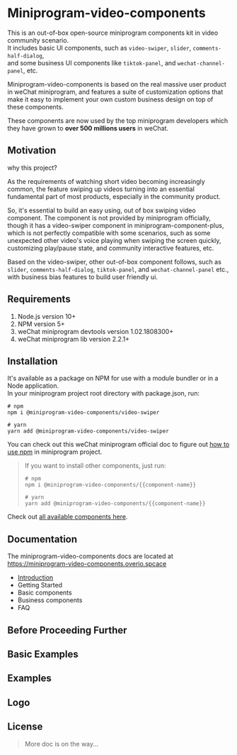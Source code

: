 # Miniprogram-video-components

This is an out-of-box open-source miniprogram components kit in video community scenario.  
It includes basic UI components, such as `video-swiper`, `slider`, `comments-half-dialog`,  
and some business UI components like `tiktok-panel`, and `wechat-channel-panel`, etc.

Miniprogram-video-components is based on the real massive user product in weChat miniprogram, and
features a suite of customization options that make it easy to implement your own custom business
design on top of these components.

These components are now used by the top miniprogram developers 
which they have grown to **over 500 millions users** in weChat.

## Motivation

why this project?

As the requirements of watching short video becoming increasingly common, 
the feature swiping up videos turning into an essential fundamental part of most products, 
especially in the community product.

So, it's essential to build an easy using, out of box swiping video component. The component is not provided 
by miniprogram officially, though it has a video-swiper component in miniprogram-component-plus, which is not perfectly 
compatible with some scenarios, such as some unexpected other video's voice playing when swiping the screen quickly, 
customizing play/pause state, and community interactive features, etc.

Based on the video-swiper, other out-of-box component follows, such as `slider`, `comments-half-dialog`, `tiktok-panel`, 
and `wechat-channel-panel` etc., with business bias features to build user friendly ui.

## Requirements

1. Node.js version 10+
2. NPM version 5+
3. weChat miniprogram devtools version 1.02.1808300+
4. weChat miniprogram lib version 2.2.1+

## Installation

It's available as a package on NPM for use with a module bundler or in a Node application.  
In your miniprogram project root directory with package.json, run: 

```
# npm
npm i @miniprogram-video-components/video-swiper

# yarn
yarn add @miniprogram-video-components/video-swiper
```

You can check out this weChat miniprogram official doc to figure out 
[how to use npm](https://developers.weixin.qq.com/miniprogram/dev/devtools/npm.html) in miniprogram project.

> If you want to install other components, just run:
> ```
> # npm
> npm i @miniprogram-video-components/{{component-name}}
> 
> # yarn
> yarn add @miniprogram-video-components/{{component-name}}
> ```

Check out [all available components here]().

## Documentation

The miniprogram-video-components docs are located at https://miniprogram-video-components.overio.spcace

- [Introduction]()
- Getting Started
- Basic components
- Business components
- FAQ

## Before Proceeding Further

## Basic Examples

## Examples

## Logo

## License



> More doc is on the way...
